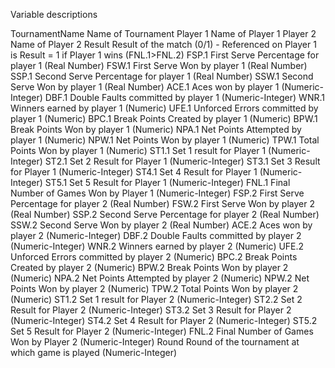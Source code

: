 Variable descriptions

TournamentName Name of Tournament
Player 1 Name of Player 1 
Player 2 Name of Player 2 
Result Result of the match (0/1) - Referenced on Player 1 is Result = 1 if Player 1 wins (FNL.1>FNL.2) 
FSP.1 First Serve Percentage for player 1 (Real Number) 
FSW.1 First Serve Won by player 1 (Real Number) 
SSP.1 Second Serve Percentage for player 1 (Real Number) 
SSW.1 Second Serve Won by player 1 (Real Number) 
ACE.1 Aces won by player 1 (Numeric-Integer) 
DBF.1 Double Faults committed by player 1 (Numeric-Integer) 
WNR.1 Winners earned by player 1 (Numeric) 
UFE.1 Unforced Errors committed by player 1 (Numeric) 
BPC.1 Break Points Created by player 1 (Numeric) 
BPW.1 Break Points Won by player 1 (Numeric) 
NPA.1 Net Points Attempted by player 1 (Numeric) 
NPW.1 Net Points Won by player 1 (Numeric) 
TPW.1 Total Points Won by player 1 (Numeric) 
ST1.1 Set 1 result for Player 1 (Numeric-Integer) 
ST2.1 Set 2 Result for Player 1 (Numeric-Integer) 
ST3.1 Set 3 Result for Player 1 (Numeric-Integer) 
ST4.1 Set 4 Result for Player 1 (Numeric-Integer) 
ST5.1 Set 5 Result for Player 1 (Numeric-Integer) 
FNL.1 Final Number of Games Won by Player 1 (Numeric-Integer) 
FSP.2 First Serve Percentage for player 2 (Real Number) 
FSW.2 First Serve Won by player 2 (Real Number) 
SSP.2 Second Serve Percentage for player 2 (Real Number) 
SSW.2 Second Serve Won by player 2 (Real Number) 
ACE.2 Aces won by player 2 (Numeric-Integer) 
DBF.2 Double Faults committed by player 2 (Numeric-Integer) 
WNR.2 Winners earned by player 2 (Numeric) 
UFE.2 Unforced Errors committed by player 2 (Numeric) 
BPC.2 Break Points Created by player 2 (Numeric) 
BPW.2 Break Points Won by player 2 (Numeric) 
NPA.2 Net Points Attempted by player 2 (Numeric) 
NPW.2 Net Points Won by player 2 (Numeric) 
TPW.2 Total Points Won by player 2 (Numeric) 
ST1.2 Set 1 result for Player 2 (Numeric-Integer) 
ST2.2 Set 2 Result for Player 2 (Numeric-Integer) 
ST3.2 Set 3 Result for Player 2 (Numeric-Integer) 
ST4.2 Set 4 Result for Player 2 (Numeric-Integer) 
ST5.2 Set 5 Result for Player 2 (Numeric-Integer) 
FNL.2 Final Number of Games Won by Player 2 (Numeric-Integer) 
Round Round of the tournament at which game is played (Numeric-Integer) 
